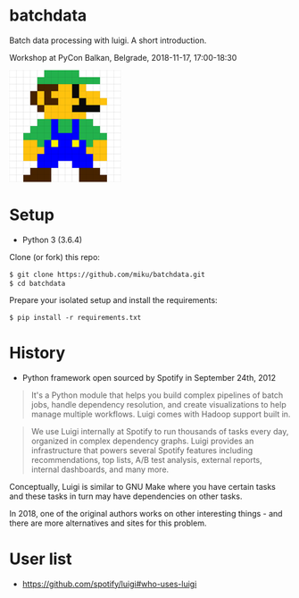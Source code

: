 # batchdata

Batch data processing with luigi. A short introduction.

Workshop at PyCon Balkan, Belgrade, 2018-11-17, 17:00-18:30

![](images/luigi8.png)

# Setup

* Python 3 (3.6.4)

Clone (or fork) this repo:

```
$ git clone https://github.com/miku/batchdata.git
$ cd batchdata
```

Prepare your isolated setup and install the requirements:

```
$ pip install -r requirements.txt
```

# History

* Python framework open sourced by Spotify in September 24th, 2012

> It's a Python module that helps you build complex pipelines of batch jobs,
> handle dependency resolution, and create visualizations to help manage
> multiple workflows. Luigi comes with Hadoop support built in.

> We use Luigi internally at Spotify to run thousands of tasks every day,
> organized in complex dependency graphs. Luigi provides an infrastructure that
> powers several Spotify features including recommendations, top lists, A/B test
> analysis, external reports, internal dashboards, and many more.

Conceptually, Luigi is similar to GNU Make where you have certain tasks and
these tasks in turn may have dependencies on other tasks.

In 2018, one of the original authors works on other interesting things - and
there are more alternatives and sites for this problem.

# User list

* https://github.com/spotify/luigi#who-uses-luigi
